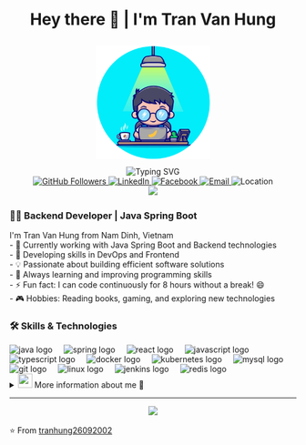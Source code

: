 <h1 align="center">Hey there 👋 | I'm Tran Van Hung</h1>

<div align="center">
  <img src="images/dev.png" alt="Developer" width="200" style="margin: 10px 0;"/>
  <br/>
  <img src="https://readme-typing-svg.herokuapp.com?font=Fira+Code&pause=1000&color=2196F3&center=true&vCenter=true&width=435&lines=Backend+Developer;Java+Spring+Boot;DevOps+Enthusiast;Frontend+Basic" alt="Typing SVG" />
</div>

<div align="center">
  <a href="https://github.com/tranhung26092002">
    <img src="https://img.shields.io/github/followers/tranhung26092002?label=Follow&style=social" alt="GitHub Followers"/>
  </a>
  <a href="https://www.linkedin.com/in/tranhung2609/">
    <img src="https://img.shields.io/badge/LinkedIn-Connect-blue?style=flat&logo=linkedin" alt="LinkedIn"/>
  </a>
  <a href="https://www.facebook.com/tranhung2609">
    <img src="https://img.shields.io/badge/Facebook-Follow-blue?style=flat&logo=facebook" alt="Facebook"/>
  </a>
  <a href="mailto:tranvanhung26092002@gmail.com">
    <img src="https://img.shields.io/badge/Email-Contact-red?style=flat&logo=gmail" alt="Email"/>
  </a>
  <img src="https://img.shields.io/badge/Location-Hanoi-blue?style=flat&logo=location" alt="Location"/>
</div>

<div align="center">
  <img src="https://visitor-badge.laobi.icu/badge?page_id=tranhung26092002.tranhung26092002&left_color=lightcoral&right_color=darkkhaki"  />
</div>

<div>
  <div align="left">
    <h3>👨‍💻 Backend Developer | Java Spring Boot</h3>
    <p>
      I'm Tran Van Hung from Nam Dinh, Vietnam<br>
      - 🔭 Currently working with Java Spring Boot and Backend technologies<br>
      - 🌱 Developing skills in DevOps and Frontend<br>
      - 💡 Passionate about building efficient software solutions<br>
      - 🎯 Always learning and improving programming skills<br>
      - ⚡ Fun fact: I can code continuously for 8 hours without a break! 😄<br>
      - 🎮 Hobbies: Reading books, gaming, and exploring new technologies
    </p>
  </div>
</div>

### 🛠️ Skills & Technologies

<div align="left">
  <img src="https://cdn.jsdelivr.net/gh/devicons/devicon/icons/java/java-original.svg" height="40" alt="java logo"  />
  <img width="12" />
  <img src="https://cdn.jsdelivr.net/gh/devicons/devicon/icons/spring/spring-original.svg" height="40" alt="spring logo"  />
  <img width="12" />
  <img src="https://cdn.jsdelivr.net/gh/devicons/devicon/icons/react/react-original.svg" height="40" alt="react logo"  />
  <img width="12" />
  <img src="https://cdn.jsdelivr.net/gh/devicons/devicon/icons/javascript/javascript-original.svg" height="40" alt="javascript logo"  />
  <img width="12" />
  <img src="https://cdn.jsdelivr.net/gh/devicons/devicon/icons/typescript/typescript-original.svg" height="40" alt="typescript logo"  />
  <img width="12" />
  <img src="https://cdn.jsdelivr.net/gh/devicons/devicon/icons/docker/docker-original.svg" height="40" alt="docker logo"  />
  <img width="12" />
  <img src="https://cdn.jsdelivr.net/gh/devicons/devicon/icons/kubernetes/kubernetes-plain.svg" height="40" alt="kubernetes logo"  />
  <img width="12" />
  <img src="https://cdn.jsdelivr.net/gh/devicons/devicon/icons/mysql/mysql-original.svg" height="40" alt="mysql logo"  />
  <img width="12" />
  <img src="https://cdn.jsdelivr.net/gh/devicons/devicon/icons/git/git-original.svg" height="40" alt="git logo"  />
  <img width="12" />
  <img src="https://cdn.jsdelivr.net/gh/devicons/devicon/icons/linux/linux-original.svg" height="40" alt="linux logo"  />
  <img width="12" />
  <img src="https://cdn.jsdelivr.net/gh/devicons/devicon/icons/jenkins/jenkins-original.svg" height="40" alt="jenkins logo"  />
  <img width="12" />
  <img src="https://cdn.jsdelivr.net/gh/devicons/devicon/icons/redis/redis-original.svg" height="40" alt="redis logo"  />
</div>

<!-- More Information Details Myself -->
<details>
<summary> <img src="https://cultofthepartyparrot.com/parrots/hd/laptop_parrot.gif" width="25" height="25"/> More information about me 👋</summary> 

<p align="center">
  <img alt="gitartwork" src="https://raw.githubusercontent.com/tranhung26092002/tranhung26092002/output/gitartwork.svg">
  <picture>
    <source media="(prefers-color-scheme: dark)" srcset="https://raw.githubusercontent.com/tranhung26092002/tranhung26092002/output/grid-snake-dark.svg" />
    <source media="(prefers-color-scheme: light)" srcset="https://raw.githubusercontent.com/tranhung26092002/tranhung26092002/output/grid-snake.svg" />
    <img alt="github-snake" src="https://raw.githubusercontent.com/tranhung26092002/tranhung26092002/output/grid-snake.svg" />
  </picture>
  <picture>
    <source media="(prefers-color-scheme: dark)" srcset="https://raw.githubusercontent.com/tranhung26092002/tranhung26092002/output/pacman-contribution-graph-dark.svg">
    <source media="(prefers-color-scheme: light)" srcset="https://raw.githubusercontent.com/tranhung26092002/tranhung26092002/output/pacman-contribution-graph.svg">
    <img alt="pacman contribution graph" src="https://raw.githubusercontent.com/tranhung26092002/tranhung26092002/output/pacman-contribution-graph.svg">
  </picture>
</p>

### 📜 Certifications

<div align="left">
  <img src="images/toeic.jpg" alt="TOEIC Certificate" width="200" style="margin: 10px; border-radius: 8px; box-shadow: 0 0 10px rgba(0,0,0,0.1);"/>
</div>

### 📊 GitHub Statistics

<div align="center">
  <img src="https://github-readme-stats.vercel.app/api?username=tranhung26092002&hide_title=false&hide_rank=false&show_icons=true&include_all_commits=true&count_private=true&disable_animations=false&theme=rose_pine&locale=en&hide_border=false&order=1" height="180" alt="stats graph"  />
  <img src="https://github-readme-stats.vercel.app/api/top-langs?username=tranhung26092002&locale=en&hide_title=false&layout=compact&card_width=320&langs_count=5&theme=rose_pine&hide_border=false&order=2" height="180" alt="languages graph"  />
</div>

<h3 align="left">Streak Stats</h3>
<div align="center">
  <img src="https://streak-stats.demolab.com?user=tranhung26092002&locale=en&mode=daily&theme=dark&hide_border=false&border_radius=5&order=3" height="220" alt="streak graph"  />
</div>

</details>

---
<div align="center">
  <img src="https://capsule-render.vercel.app/api?type=waving&color=gradient&height=100&section=footer"/>
</div>

⭐️ From [tranhung26092002](https://github.com/tranhung26092002)

